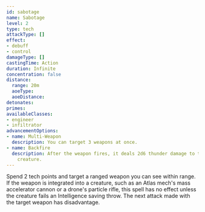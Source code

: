 ```yaml
---
id: sabotage
name: Sabotage
level: 2
type: tech
attackType: []
effect:
- debuff
- control
damageType: []
castingTime: Action
duration: Infinite
concentration: false
distance:
  range: 20m
  aoeType: 
  aoeDistance: 
detonates: 
primes: 
availableClasses:
- engineer
- infiltrator
advancementOptions:
- name: Multi-Weapon
  description: You can target 3 weapons at once.
- name: Backfire
  description: After the weapon fires, it deals 2d6 thunder damage to the attacking
    creature.
---
```

Spend 2 tech points and target a ranged weapon you can see within range. If the weapon is integrated into a creature, such as an Atlas mech's mass accelerator cannon or a drone's particle rifle, this spell has no effect unless the creature fails an Intelligence saving throw. The next attack made with the target weapon has disadvantage.